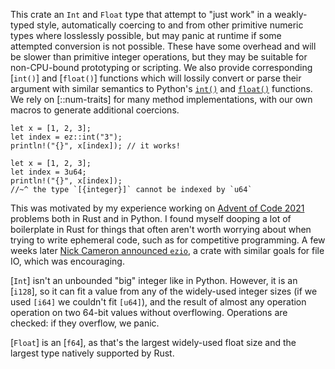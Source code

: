 This crate an `Int` and `Float` type that attempt to "just work" in a weakly-typed style,
automatically coercing to and from other primitive numeric types where losslessly possible, but may
panic at runtime if some attempted conversion is not possible. These have some overhead and will be
slower than primitive integer operations, but they may be suitable for non-CPU-bound prototyping or
scripting. We also provide corresponding [`int()`] and [`float()`] functions which will lossily
convert or parse their argument with similar semantics to Python's [`int()`][PY-INT] and
[`float()`][PY-FLOAT] functions. We rely on [::num-traits] for many method implementations, with our
own macros to generate additional coercions.

```skip
let x = [1, 2, 3];
let index = ez::int("3");
println!("{}", x[index]); // it works!
```

```compile_fail
let x = [1, 2, 3];
let index = 3u64;
println!("{}", x[index]);
//~^ the type `[{integer}]` cannot be indexed by `u64`
```

This was motivated by my experience working on [Advent of Code 2021][AOC-2021] problems both in Rust
and in Python. I found myself dooping a lot of boilerplate in Rust for things that often aren't
worth worrying about when trying to write ephemeral code, such as for competitive programming. A few
weeks later [Nick Cameron announced `ezio`][EZIO], a crate with similar goals for file IO, which was
encouraging.

[`Int`] isn't an unbounded "big" integer like in Python. However, it is an [`i128`], so it can fit a
value from any of the widely-used integer sizes (if we used `[i64]` we couldn't fit `[u64]`), and
the result of almost any operation operation on two 64-bit values without overflowing. Operations
are checked: if they overflow, we panic.

[`Float`] is an [`f64`], as that's the largest widely-used float size and the largest type natively
supported by Rust.

[AOC-2021]: https://adventofcode.com/2021
[EZIO]: https://www.ncameron.org/blog/ezio/
[PY-FLOAT]: https://docs.python.org/3/library/functions.html#float
[PY-INT]: https://docs.python.org/3/library/functions.html#int
